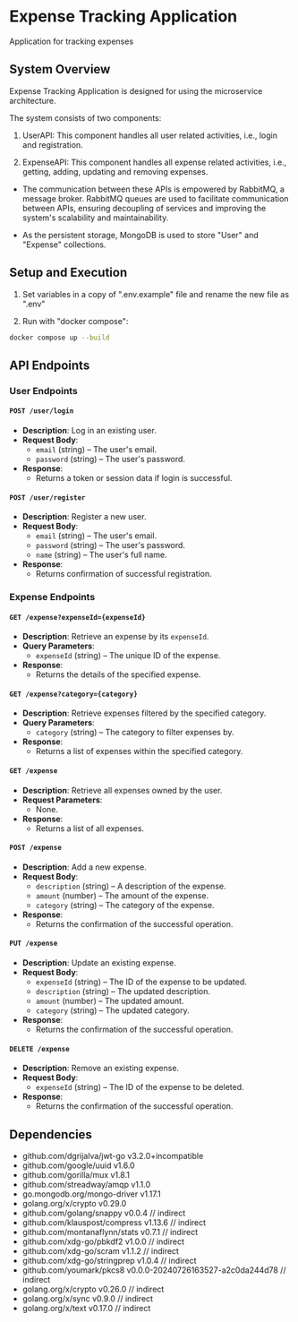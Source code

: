 # Expense Tracking Application

Application for tracking expenses

## System Overview

Expense Tracking Application is designed for using the microservice architecture.

The system consists of two components:

1. UserAPI: This component handles all user related activities, i.e., login and registration.

2. ExpenseAPI: This component handles all expense related activities, i.e., getting, adding, updating and removing expenses.

- The communication between these APIs is empowered by RabbitMQ, a message broker. RabbitMQ queues are used to facilitate communication between APIs, ensuring decoupling of services and improving the system's scalability and maintainability.

- As the persistent storage, MongoDB is used to store "User" and "Expense" collections.

## Setup and Execution

1. Set variables in a copy of ".env.example" file and rename the new file as ".env"

2. Run with "docker compose":
```sh
docker compose up --build
```

## API Endpoints

### User Endpoints

#### `POST /user/login`
- **Description**: Log in an existing user.
- **Request Body**: 
  - `email` (string) – The user's email.
  - `password` (string) – The user's password.
- **Response**: 
  - Returns a token or session data if login is successful.

#### `POST /user/register`
- **Description**: Register a new user.
- **Request Body**: 
  - `email` (string) – The user's email.
  - `password` (string) – The user's password.
  - `name` (string) – The user's full name.
- **Response**: 
  - Returns confirmation of successful registration.

### Expense Endpoints

#### `GET /expense?expenseId={expenseId}`
- **Description**: Retrieve an expense by its `expenseId`.
- **Query Parameters**: 
  - `expenseId` (string) – The unique ID of the expense.
- **Response**: 
  - Returns the details of the specified expense.

#### `GET /expense?category={category}`
- **Description**: Retrieve expenses filtered by the specified category.
- **Query Parameters**: 
  - `category` (string) – The category to filter expenses by.
- **Response**: 
  - Returns a list of expenses within the specified category.

#### `GET /expense`
- **Description**: Retrieve all expenses owned by the user.
- **Request Parameters**: 
  - None.
- **Response**: 
  - Returns a list of all expenses.

#### `POST /expense`
- **Description**: Add a new expense.
- **Request Body**: 
  - `description` (string) – A description of the expense.
  - `amount` (number) – The amount of the expense.
  - `category` (string) – The category of the expense.
- **Response**: 
  - Returns the confirmation of the successful operation.

#### `PUT /expense`
- **Description**: Update an existing expense.
- **Request Body**: 
  - `expenseId` (string) – The ID of the expense to be updated.
  - `description` (string) – The updated description.
  - `amount` (number) – The updated amount.
  - `category` (string) – The updated category.
- **Response**: 
  - Returns the confirmation of the successful operation.

#### `DELETE /expense`
- **Description**: Remove an existing expense.
- **Request Body**: 
  - `expenseId` (string) – The ID of the expense to be deleted.
- **Response**: 
  - Returns the confirmation of the successful operation.

## Dependencies

- github.com/dgrijalva/jwt-go v3.2.0+incompatible
- github.com/google/uuid v1.6.0
- github.com/gorilla/mux v1.8.1
- github.com/streadway/amqp v1.1.0
- go.mongodb.org/mongo-driver v1.17.1
- golang.org/x/crypto v0.29.0
- github.com/golang/snappy v0.0.4 // indirect
- github.com/klauspost/compress v1.13.6 // indirect
- github.com/montanaflynn/stats v0.7.1 // indirect
- github.com/xdg-go/pbkdf2 v1.0.0 // indirect
- github.com/xdg-go/scram v1.1.2 // indirect
- github.com/xdg-go/stringprep v1.0.4 // indirect
- github.com/youmark/pkcs8 v0.0.0-20240726163527-a2c0da244d78 // indirect
- golang.org/x/crypto v0.26.0 // indirect
- golang.org/x/sync v0.9.0 // indirect
- golang.org/x/text v0.17.0 // indirect
